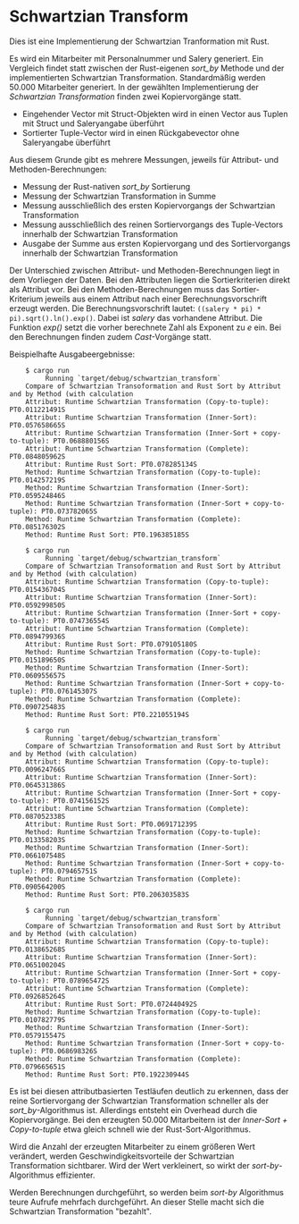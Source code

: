 # Schwartzian Transform

Dies ist eine Implementierung der Schwartzian Tranformation mit Rust.

Es wird ein Mitarbeiter mit Personalnummer und Salery generiert. Ein Vergleich findet statt zwischen der Rust-eigenen *sort_by* Methode und der implementierten Schwartzian Transformation. Standardmäßig werden 50.000 Mitarbeiter generiert. In der gewählten Implementierung der *Schwartzian Transformation* finden zwei Kopiervorgänge statt.

- Eingehender Vector mit Struct-Objekten wird in einen Vector aus Tuplen mit Struct und Saleryangabe überführt
- Sortierter Tuple-Vector wird in einen Rückgabevector ohne Saleryangabe überführt

Aus diesem Grunde gibt es mehrere Messungen, jeweils für Attribut- und Methoden-Berechnungen:

- Messung der Rust-nativen *sort_by* Sortierung
- Messung der Schwartzian Transformation in Summe
- Messung ausschließlich des ersten Kopiervorgangs der Schwartzian Transformation
- Messung ausschließlich des reinen Sortiervorgangs des Tuple-Vectors innerhalb der Schwartzian Transformation
- Ausgabe der Summe aus ersten Kopiervorgang und des Sortiervorgangs innerhalb der Schwartzian Transformation

Der Unterschied zwischen Attribut- und Methoden-Berechnungen liegt in dem Vorliegen der Daten. Bei den Attributen liegen die Sortierkriterien direkt als Attribut vor. Bei den Methoden-Berechnungen muss das Sortier-Kriterium jeweils aus einem Attribut nach einer Berechnungsvorschrift erzeugt werden. Die Berechnungsvorschrift lautet: `((salery * pi) * pi).sqrt().ln().exp()`. Dabei ist *salery* das vorhandene Attribut. Die Funktion *exp()* setzt die vorher berechnete Zahl als Exponent zu *e* ein. Bei den Berechnungen finden zudem *Cast*-Vorgänge statt.

Beispielhafte Ausgabeergebnisse:

        $ cargo run
             Running `target/debug/schwartzian_transform`
        Compare of Schwartzian Transoformation and Rust Sort by Attribut and by Method (with calculation
        Attribut: Runtime Schwartzian Transformation (Copy-to-tuple): PT0.011221491S
        Attribut: Runtime Schwartzian Transformation (Inner-Sort): PT0.057658665S
        Attribut: Runtime Schwartzian Transformation (Inner-Sort + copy-to-tuple): PT0.068880156S
        Attribut: Runtime Schwartzian Transformation (Complete): PT0.084805962S
        Attribut: Runtime Rust Sort: PT0.078285134S
        Method: Runtime Schwartzian Transformation (Copy-to-tuple): PT0.014257219S
        Method: Runtime Schwartzian Transformation (Inner-Sort): PT0.059524846S
        Method: Runtime Schwartzian Transformation (Inner-Sort + copy-to-tuple): PT0.073782065S
        Method: Runtime Schwartzian Transformation (Complete): PT0.085176302S
        Method: Runtime Rust Sort: PT0.196385185S

        $ cargo run
             Running `target/debug/schwartzian_transform`
        Compare of Schwartzian Transoformation and Rust Sort by Attribut and by Method (with calculation)
        Attribut: Runtime Schwartzian Transformation (Copy-to-tuple): PT0.015436704S
        Attribut: Runtime Schwartzian Transformation (Inner-Sort): PT0.059299850S
        Attribut: Runtime Schwartzian Transformation (Inner-Sort + copy-to-tuple): PT0.074736554S
        Attribut: Runtime Schwartzian Transformation (Complete): PT0.089479936S
        Attribut: Runtime Rust Sort: PT0.079105180S
        Method: Runtime Schwartzian Transformation (Copy-to-tuple): PT0.015189650S
        Method: Runtime Schwartzian Transformation (Inner-Sort): PT0.060955657S
        Method: Runtime Schwartzian Transformation (Inner-Sort + copy-to-tuple): PT0.076145307S
        Method: Runtime Schwartzian Transformation (Complete): PT0.090725483S
        Method: Runtime Rust Sort: PT0.221055194S

        $ cargo run
             Running `target/debug/schwartzian_transform`
        Compare of Schwartzian Transoformation and Rust Sort by Attribut and by Method (with calculation)
        Attribut: Runtime Schwartzian Transformation (Copy-to-tuple): PT0.009624766S
        Attribut: Runtime Schwartzian Transformation (Inner-Sort): PT0.064531386S
        Attribut: Runtime Schwartzian Transformation (Inner-Sort + copy-to-tuple): PT0.074156152S
        Attribut: Runtime Schwartzian Transformation (Complete): PT0.087052338S
        Attribut: Runtime Rust Sort: PT0.069171239S
        Method: Runtime Schwartzian Transformation (Copy-to-tuple): PT0.013358203S
        Method: Runtime Schwartzian Transformation (Inner-Sort): PT0.066107548S
        Method: Runtime Schwartzian Transformation (Inner-Sort + copy-to-tuple): PT0.079465751S
        Method: Runtime Schwartzian Transformation (Complete): PT0.090564200S
        Method: Runtime Rust Sort: PT0.206303583S

        $ cargo run
             Running `target/debug/schwartzian_transform`
        Compare of Schwartzian Transoformation and Rust Sort by Attribut and by Method (with calculation)
        Attribut: Runtime Schwartzian Transformation (Copy-to-tuple): PT0.013865268S
        Attribut: Runtime Schwartzian Transformation (Inner-Sort): PT0.065100204S
        Attribut: Runtime Schwartzian Transformation (Inner-Sort + copy-to-tuple): PT0.078965472S
        Attribut: Runtime Schwartzian Transformation (Complete): PT0.092685264S
        Attribut: Runtime Rust Sort: PT0.072440492S
        Method: Runtime Schwartzian Transformation (Copy-to-tuple): PT0.010782779S
        Method: Runtime Schwartzian Transformation (Inner-Sort): PT0.057915547S
        Method: Runtime Schwartzian Transformation (Inner-Sort + copy-to-tuple): PT0.068698326S
        Method: Runtime Schwartzian Transformation (Complete): PT0.079665651S
        Method: Runtime Rust Sort: PT0.192230944S

Es ist bei diesen attributbasierten Testläufen deutlich zu erkennen, dass der reine Sortiervorgang der Schwartzian Transformation schneller als der *sort_by*-Algorithmus ist. Allerdings entsteht ein Overhead durch die Kopiervorgänge. Bei den erzeugten 50.000 Mitarbeitern ist der *Inner-Sort + Copy-to-tuple* etwa gleich schnell wie der Rust-Sort-Algorithmus.

Wird die Anzahl der erzeugten Mitarbeiter zu einem größeren Wert verändert, werden Geschwindigkeitsvorteile der Schwartzian Transformation sichtbarer. Wird der Wert verkleinert, so wirkt der *sort-by*-Algorithmus effizienter.

Werden Berechnungen durchgeführt, so werden beim *sort-by* Algorithmus teure Aufrufe mehrfach durchgeführt. An dieser Stelle macht sich die Schwartzian Transformation "bezahlt".
